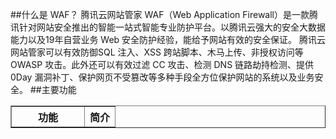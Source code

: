 ##什么是 WAF？
腾讯云网站管家 WAF（Web Application Firewall）是一款腾讯针对网站安全推出的智能一站式智能专业防护平台。以腾讯云强大的安全大数据能力以及19年自营业务 Web 安全防护经验，能给予网站有效的安全保证。
腾讯云网站管家可以有效防御SQL 注入、XSS 跨站脚本、木马上传、非授权访问等 OWASP 攻击。此外还可以有效过滤 CC 攻击、检测 DNS 链路劫持检测、提供 0Day 漏洞补丁、保护网页不受篡改等多种手段全方位保护网站的系统以及业务安全。
##主要功能
<table width="100%" border="1">
<tbody>
<tr>
<th width="100">功能</th>
<th>简介</th>
</tr>

</tbody>
</table>
